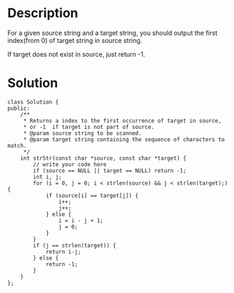 # Description

For a given source string and a target string, you should output the first index(from 0) of target string in source string.

If target does not exist in source, just return -1.

# Solution

```
class Solution {
public:
    /**
     * Returns a index to the first occurrence of target in source,
     * or -1  if target is not part of source.
     * @param source string to be scanned.
     * @param target string containing the sequence of characters to match.
     */
    int strStr(const char *source, const char *target) {
        // write your code here
        if (source == NULL || target == NULL) return -1;
        int i, j;
        for (i = 0, j = 0; i < strlen(source) && j < strlen(target);) {
            if (source[i] == target[j]) {
                i++;
                j++;
            } else {
                i = i - j + 1;
                j = 0;
            }
        }
        if (j == strlen(target)) {
            return i-j;
        } else {
            return -1;
        }
    }
};


```
